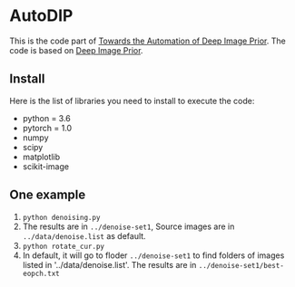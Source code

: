 # AutoDIP
This is the code part of [Towards the Automation of Deep Image Prior](https://arxiv.org/abs/1911.07185).
The code is based on [Deep Image Prior](https://github.com/DmitryUlyanov/deep-image-prior).

## Install
Here is the list of libraries you need to install to execute the code:
- python = 3.6
- pytorch = 1.0
- numpy
- scipy
- matplotlib
- scikit-image

## One example
1. `python denoising.py`
2. The results are in `../denoise-set1`, Source images are in `../data/denoise.list` as default.
3. `python rotate_cur.py` 
4. In default, it will go to floder `../denoise-set1` to find folders of images listed in '../data/denoise.list'. The results are in `../denoise-set1/best-eopch.txt`
